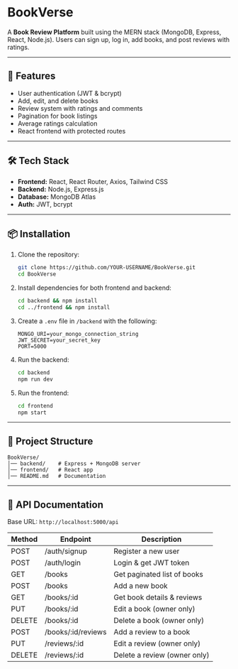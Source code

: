 # BookVerse

A **Book Review Platform** built using the MERN stack (MongoDB, Express, React, Node.js).
Users can sign up, log in, add books, and post reviews with ratings.

---

## 🚀 Features

* User authentication (JWT & bcrypt)
* Add, edit, and delete books
* Review system with ratings and comments
* Pagination for book listings
* Average ratings calculation
* React frontend with protected routes

---

## 🛠️ Tech Stack

* **Frontend:** React, React Router, Axios, Tailwind CSS
* **Backend:** Node.js, Express.js
* **Database:** MongoDB Atlas
* **Auth:** JWT, bcrypt

---

## 📦 Installation

1. Clone the repository:

   ```bash
   git clone https://github.com/YOUR-USERNAME/BookVerse.git
   cd BookVerse
   ```

2. Install dependencies for both frontend and backend:

   ```bash
   cd backend && npm install
   cd ../frontend && npm install
   ```

3. Create a `.env` file in `/backend` with the following:

   ```
   MONGO_URI=your_mongo_connection_string
   JWT_SECRET=your_secret_key
   PORT=5000
   ```

4. Run the backend:

   ```bash
   cd backend
   npm run dev
   ```

5. Run the frontend:

   ```bash
   cd frontend
   npm start
   ```

---

## 📂 Project Structure

```
BookVerse/
│── backend/    # Express + MongoDB server
│── frontend/   # React app
│── README.md   # Documentation
```

---

## 📌 API Documentation

Base URL: `http://localhost:5000/api`

| Method | Endpoint           | Description                  |
| ------ | ------------------ | ---------------------------- |
| POST   | /auth/signup       | Register a new user          |
| POST   | /auth/login        | Login & get JWT token        |
| GET    | /books             | Get paginated list of books  |
| POST   | /books             | Add a new book               |
| GET    | /books/:id         | Get book details & reviews   |
| PUT    | /books/:id         | Edit a book (owner only)     |
| DELETE | /books/:id         | Delete a book (owner only)   |
| POST   | /books/:id/reviews | Add a review to a book       |
| PUT    | /reviews/:id       | Edit a review (owner only)   |
| DELETE | /reviews/:id       | Delete a review (owner only) |
